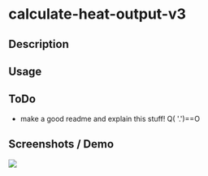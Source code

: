# calculate-heat-output-v3

## Description

## Usage

## ToDo
- make a good readme and explain this stuff! Q( '.')==O

## Screenshots / Demo
![](captured.gif)